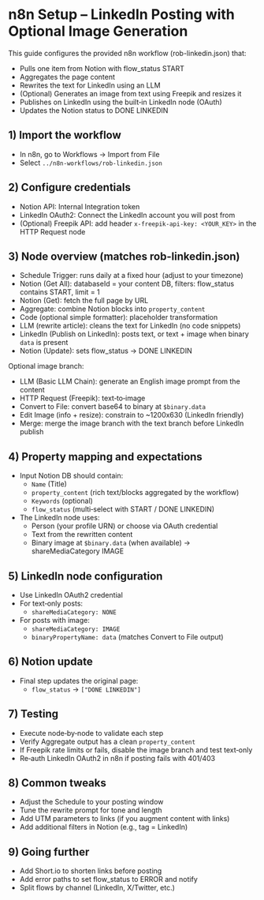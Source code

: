# n8n Setup – LinkedIn Posting with Optional Image Generation

This guide configures the provided n8n workflow (rob-linkedin.json) that:
- Pulls one item from Notion with flow_status START
- Aggregates the page content
- Rewrites the text for LinkedIn using an LLM
- (Optional) Generates an image from text using Freepik and resizes it
- Publishes on LinkedIn using the built‑in LinkedIn node (OAuth)
- Updates the Notion status to DONE LINKEDIN

## 1) Import the workflow

- In n8n, go to Workflows → Import from File
- Select `../n8n-workflows/rob-linkedin.json`

## 2) Configure credentials

- Notion API: Internal Integration token
- LinkedIn OAuth2: Connect the LinkedIn account you will post from
- (Optional) Freepik API: add header `x-freepik-api-key: <YOUR_KEY>` in the HTTP Request node

## 3) Node overview (matches rob-linkedin.json)

- Schedule Trigger: runs daily at a fixed hour (adjust to your timezone)
- Notion (Get All): databaseId = your content DB, filters: flow_status contains START, limit = 1
- Notion (Get): fetch the full page by URL
- Aggregate: combine Notion blocks into `property_content`
- Code (optional simple formatter): placeholder transformation
- LLM (rewrite article): cleans the text for LinkedIn (no code snippets)
- LinkedIn (Publish on LinkedIn): posts text, or text + image when binary `data` is present
- Notion (Update): sets flow_status → DONE LINKEDIN

Optional image branch:
- LLM (Basic LLM Chain): generate an English image prompt from the content
- HTTP Request (Freepik): text‑to‑image
- Convert to File: convert base64 to binary at `$binary.data`
- Edit Image (info + resize): constrain to ~1200x630 (LinkedIn friendly)
- Merge: merge the image branch with the text branch before LinkedIn publish

## 4) Property mapping and expectations

- Input Notion DB should contain:
  - `Name` (Title)
  - `property_content` (rich text/blocks aggregated by the workflow)
  - `Keywords` (optional)
  - `flow_status` (multi‑select with START / DONE LINKEDIN)
- The LinkedIn node uses:
  - Person (your profile URN) or choose via OAuth credential
  - Text from the rewritten content
  - Binary image at `$binary.data` (when available) → shareMediaCategory IMAGE

## 5) LinkedIn node configuration

- Use LinkedIn OAuth2 credential
- For text‑only posts:
  - `shareMediaCategory: NONE`
- For posts with image:
  - `shareMediaCategory: IMAGE`
  - `binaryPropertyName: data` (matches Convert to File output)

## 6) Notion update

- Final step updates the original page:
  - `flow_status` → `["DONE LINKEDIN"]`

## 7) Testing

- Execute node‑by‑node to validate each step
- Verify Aggregate output has a clean `property_content`
- If Freepik rate limits or fails, disable the image branch and test text‑only
- Re‑auth LinkedIn OAuth2 in n8n if posting fails with 401/403

## 8) Common tweaks

- Adjust the Schedule to your posting window
- Tune the rewrite prompt for tone and length
- Add UTM parameters to links (if you augment content with links)
- Add additional filters in Notion (e.g., tag = LinkedIn)

## 9) Going further

- Add Short.io to shorten links before posting
- Add error paths to set flow_status to ERROR and notify
- Split flows by channel (LinkedIn, X/Twitter, etc.)

